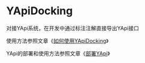 # YApiDocking
对接YApi系统，在开发中通过标注注解直接导出YApi接口

使用方法参照文章《[如何使用YApiDocking](https://www.jianshu.com/p/aecabf7a3ce4)》

YApi的部署和使用方法参照文章《[部署YApi](https://www.jianshu.com/p/4f7403422b48)》